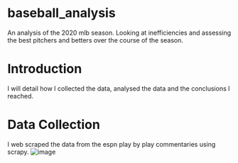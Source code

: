 # baseball_analysis
An analysis of the 2020 mlb season. Looking at inefficiencies and assessing the best pitchers and betters over the course of the season.

# Introduction
I will detail how I collected the data, analysed the data and the conclusions I reached.

# Data Collection
I web scraped the data from the espn play by play commentaries using scrapy.
![image](https://user-images.githubusercontent.com/72214007/97102294-895db700-16a4-11eb-90c3-ee71ea4c44f7.png)
